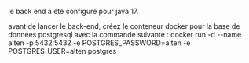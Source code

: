 le back end a été configuré pour java 17.

avant de lancer le back-end, créez le conteneur docker pour la base de données postgresql avec la commande suivante : docker run -d --name alten -p 5432:5432 -e POSTGRES_PASSWORD=alten -e POSTGRES_USER=alten postgres
